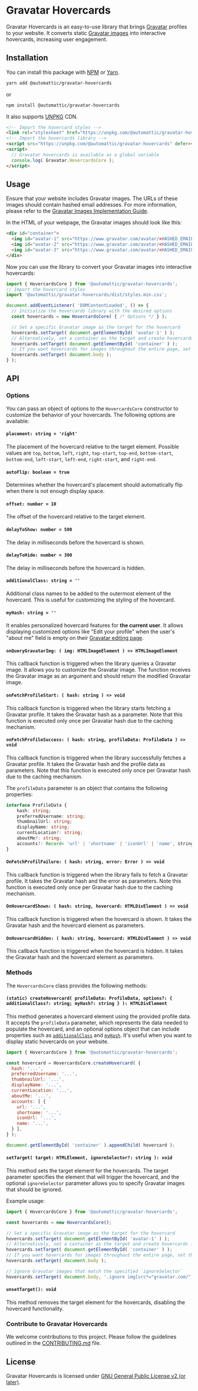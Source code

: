 # Gravatar Hovercards

Gravatar Hovercards is an easy-to-use library that brings [Gravatar](https://gravatar.com/) profiles to your website. It converts static [Gravatar images](http://gravatar.com/site/implement/images/) into interactive hovercards, increasing user engagement.

## Installation

You can install this package with [NPM](https://www.npmjs.com/) or [Yarn](https://yarnpkg.com/).

```bash
yarn add @automattic/gravatar-hovercards
```

or

```bash
npm install @automattic/gravatar-hovercards
```

It also supports [UNPKG](https://unpkg.com/) CDN.

```html
<!-- Import the hovercard styles -->
<link rel="stylesheet" href="https://unpkg.com/@automattic/gravatar-hovercards/dist/styles.min.css">
<!-- Import the hovercards library -->
<script src="https://unpkg.com/@automattic/gravatar-hovercards" defer></script>
<script>
  // Gravatar hovercards is available as a global variable
  console.log( Gravatar.HovercardsCore );
</script>
```

## Usage

Ensure that your website includes Gravatar images. The URLs of these images should contain hashed email addresses. For more information, please refer to the [Gravatar Images Implementation Guide](http://gravatar.com/site/implement/images/).

In the HTML of your webpage, the Gravatar images should look like this:

```html
<div id="container">
  <img id="avatar-1" src="https://www.gravatar.com/avatar/<HASHED_EMAIL_ADDRESS>" alt="Gravatar Image">
  <img id="avatar-2" src="https://www.gravatar.com/avatar/<HASHED_EMAIL_ADDRESS>" alt="Gravatar Image">
  <img id="avatar-3" src="https://www.gravatar.com/avatar/<HASHED_EMAIL_ADDRESS>" alt="Gravatar Image">
</div>
```

Now you can use the library to convert your Gravatar images into interactive hovercards:

```js
import { HovercardsCore } from '@automattic/gravatar-hovercards';
// Import the hovercard styles
import '@automattic/gravatar-hovercards/dist/styles.min.css';

document.addEventListener( 'DOMContentLoaded', () => {
  // Initialize the hovercards library with the desired options
  const hovercards = new HovercardsCore( { /* Options */ } );

  // Set a specific Gravatar image as the target for the hovercard
  hovercards.setTarget( document.getElementById( 'avatar-1' ) );
  // Alternatively, set a container as the target and create hovercards for images inside it
  hovercards.setTarget( document.getElementById( 'container' ) );
  // If you want hovercards for images throughout the entire page, set the body as the target
  hovercards.setTarget( document.body );
} );
```

## API

### Options

You can pass an object of options to the `HovercardsCore` constructor to customize the behavior of your hovercards. The following options are available:

#### `placement: string = 'right'`

The placement of the hovercard relative to the target element. Possible values are `top`, `bottom`, `left`, `right`, `top-start`, `top-end`, `bottom-start`, `bottom-end`, `left-start`, `left-end`, `right-start`, and `right-end`.

#### `autoFlip: boolean = true`

Determines whether the hovercard's placement should automatically flip when there is not enough display space.

#### `offset: number = 10`

The offset of the hovercard relative to the target element.

#### `delayToShow: number = 500`

The delay in milliseconds before the hovercard is shown.

#### `delayToHide: number = 300`

The delay in milliseconds before the hovercard is hidden.

#### `additionalClass: string = ''`

Additional class names to be added to the outermost element of the hovercard. This is useful for customizing the styling of the hovercard.

#### `myHash: string = ''`

It enables personalized hovercard features for **the current user**. It allows displaying customized options like "Edit your profile" when the user's "about me" field is empty on their [Gravatar editing page](https://gravatar.com/profiles/edit).

#### `onQueryGravatarImg: ( img: HTMLImageElement ) => HTMLImageElement`

This callback function is triggered when the library queries a Gravatar image. It allows you to customize the Gravatar image. The function receives the Gravatar image as an argument and should return the modified Gravatar image.

#### `onFetchProfileStart: ( hash: string ) => void`

This callback function is triggered when the library starts fetching a Gravatar profile. It takes the Gravatar hash as a parameter. Note that this function is executed only once per Gravatar hash due to the caching mechanism.

#### `onFetchProfileSuccess: ( hash: string, profileData: ProfileData ) => void`

This callback function is triggered when the library successfully fetches a Gravatar profile. It takes the Gravatar hash and the profile data as parameters. Note that this function is executed only once per Gravatar hash due to the caching mechanism.

The `profileData` parameter is an object that contains the following properties:

```ts
interface ProfileData {
	hash: string;
	preferredUsername: string;
	thumbnailUrl: string;
	displayName: string;
	currentLocation?: string;
	aboutMe?: string;
	accounts?: Record< 'url' | 'shortname' | 'iconUrl' | 'name', string >[];
}
```

#### `OnFetchProfilFailure: ( hash: string, error: Error ) => void`

This callback function is triggered when the library fails to fetch a Gravatar profile. It takes the Gravatar hash and the error as parameters. Note this function is executed only once per Gravatar hash due to the caching mechanism.

#### `OnHovercardShown: ( hash: string, hovercard: HTMLDivElement ) => void`

This callback function is triggered when the hovercard is shown. It takes the Gravatar hash and the hovercard element as parameters.

#### `OnHovercardHidden: ( hash: string, hovercard: HTMLDivElement ) => void`

This callback function is triggered when the hovercard is hidden. It takes the Gravatar hash and the hovercard element as parameters.

### Methods

The `HovercardsCore` class provides the following methods:

#### `(static) createHovercard( profileData: ProfileData, options?: { additionalClass?: string; myHash?: string } ): HTMLDivElement`

This method generates a hovercard element using the provided profile data. It accepts the `profileData` parameter, which represents the data needed to populate the hovercard, and an optional options object that can include properties such as [`additionalClass`](#additionalclass-string) and [`myHash`](#myhash-string). It's useful when you want to display static hovercards on your website.

```js
import { HovercardsCore } from '@automattic/gravatar-hovercards';

const hovercard = HovercardsCore.createHovercard( {
  hash: '...',
  preferredUsername: '...',
  thumbnailUrl: '...',
  displayName: '...',
  currentLocation: '...',
  aboutMe: '...',
  accounts: [ {
    url: '...',
    shortname: '...',
    iconUrl: '...',
    name: '...',
  } ],
} );

document.getElementById( 'container' ).appendChild( hovercard );
```

#### `setTarget( target: HTMLElement, ignoreSelector?: string ): void`

This method sets the target element for the hovercards. The target parameter specifies the element that will trigger the hovercard, and the optional `ignoreSelector` parameter allows you to specify Gravatar images that should be ignored.

Example usage:

```js
import { HovercardsCore } from '@automattic/gravatar-hovercards';

const hovercards = new HovercardsCore();

// Set a specific Gravatar image as the target for the hovercard
hovercards.setTarget( document.getElementById( 'avatar-1' ) );
// Alternatively, set a container as the target and create hovercards for images inside it
hovercards.setTarget( document.getElementById( 'container' ) );
// If you want hovercards for images throughout the entire page, set the body as the target
hovercards.setTarget( document.body );

// Ignore Gravatar images that match the specified `ignoreSelector`
hovercards.setTarget( document.body, '.ignore img[src*="gravatar.com/"]' );
```

#### `unsetTarget(): void`

This method removes the target element for the hovercards, disabling the hovercard functionality.

### Contribute to Gravatar Hovercards

We welcome contributions to this project. Please follow the guidelines outlined in the [CONTRIBUTING.md](https://github.com/Automattic/gravatar-hovercards/blob/trunk/CONTRIBUTING.md) file.

## License

Gravatar Hovercards is licensed under [GNU General Public License v2 (or later)](https://github.com/Automattic/gravatar-hovercards/blob/trunk/LICENSE.md).
